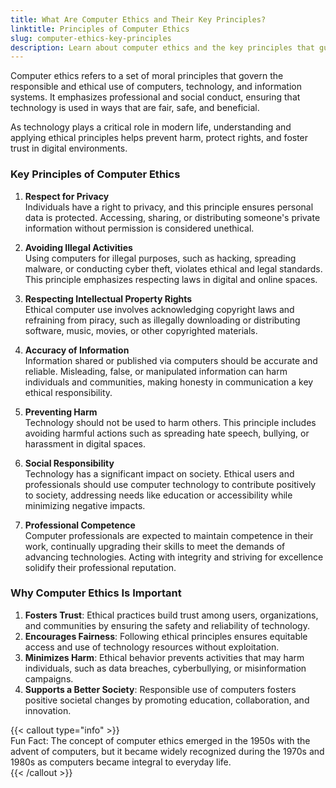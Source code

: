 ```yaml
---
title: What Are Computer Ethics and Their Key Principles?
linktitle: Principles of Computer Ethics
slug: computer-ethics-key-principles
description: Learn about computer ethics and the key principles that guide ethical behavior and responsible use of computers and technology.
---
```


Computer ethics refers to a set of moral principles that govern the responsible and ethical use of computers, technology, and information systems. It emphasizes professional and social conduct, ensuring that technology is used in ways that are fair, safe, and beneficial.

As technology plays a critical role in modern life, understanding and applying ethical principles helps prevent harm, protect rights, and foster trust in digital environments.

### Key Principles of Computer Ethics

1. **Respect for Privacy**  
   Individuals have a right to privacy, and this principle ensures personal data is protected. Accessing, sharing, or distributing someone's private information without permission is considered unethical.

2. **Avoiding Illegal Activities**  
   Using computers for illegal purposes, such as hacking, spreading malware, or conducting cyber theft, violates ethical and legal standards. This principle emphasizes respecting laws in digital and online spaces.

3. **Respecting Intellectual Property Rights**  
   Ethical computer use involves acknowledging copyright laws and refraining from piracy, such as illegally downloading or distributing software, music, movies, or other copyrighted materials.

4. **Accuracy of Information**  
   Information shared or published via computers should be accurate and reliable. Misleading, false, or manipulated information can harm individuals and communities, making honesty in communication a key ethical responsibility.

5. **Preventing Harm**  
   Technology should not be used to harm others. This principle includes avoiding harmful actions such as spreading hate speech, bullying, or harassment in digital spaces.

6. **Social Responsibility**  
   Technology has a significant impact on society. Ethical users and professionals should use computer technology to contribute positively to society, addressing needs like education or accessibility while minimizing negative impacts.

7. **Professional Competence**  
   Computer professionals are expected to maintain competence in their work, continually upgrading their skills to meet the demands of advancing technologies. Acting with integrity and striving for excellence solidify their professional reputation.

### Why Computer Ethics Is Important

1. **Fosters Trust**: Ethical practices build trust among users, organizations, and communities by ensuring the safety and reliability of technology.
2. **Encourages Fairness**: Following ethical principles ensures equitable access and use of technology resources without exploitation.
3. **Minimizes Harm**: Ethical behavior prevents activities that may harm individuals, such as data breaches, cyberbullying, or misinformation campaigns.
4. **Supports a Better Society**: Responsible use of computers fosters positive societal changes by promoting education, collaboration, and innovation.

{{< callout type="info" >}}  
Fun Fact: The concept of computer ethics emerged in the 1950s with the advent of computers, but it became widely recognized during the 1970s and 1980s as computers became integral to everyday life.  
{{< /callout >}}

